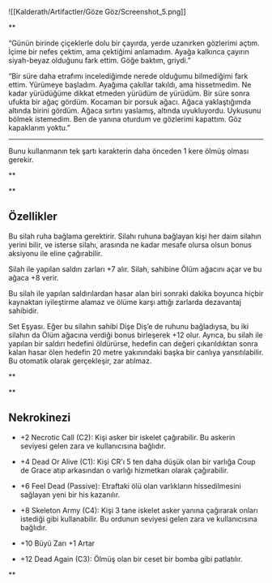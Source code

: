 
![[Kalderath/Artifactler/Göze Göz/Screenshot_5.png]]

**

“Günün birinde çiçeklerle dolu bir çayırda, yerde uzanırken gözlerimi açtım. İçime bir nefes çektim, ama çektiğimi anlamadım. Ayağa kalkınca çayırın siyah-beyaz olduğunu fark ettim. Göğe baktım, griydi.”

“Bir süre daha etrafımı incelediğimde nerede olduğumu bilmediğimi fark ettim. Yürümeye başladım. Ayağıma çakıllar takıldı, ama hissetmedim. Ne kadar yürüdüğüme dikkat etmeden yürüdüm de yürüdüm. Bir süre sonra ufukta bir ağaç gördüm. Kocaman bir porsuk ağacı. Ağaca yaklaştığımda altında birini gördüm. Ağaca sırtını yaslamış, altında uyukluyordu. Uykusunu bölmek istemedim. Ben de yanına oturdum ve gözlerimi kapattım. Göz kapaklarım yoktu.”


----
Bunu kullanmanın tek şartı karakterin daha önceden 1 kere ölmüş olması gerekir.

**

**
## Özellikler

Bu silah ruha bağlama gerektirir. Silahı ruhuna bağlayan kişi her daim silahın yerini bilir, ve isterse silahı, arasında ne kadar mesafe olursa olsun bonus aksiyonu ile eline çağırabilir. 

Silah ile yapılan saldırı zarları +7 alır. Silah, sahibine Ölüm ağacını açar ve bu ağaca +8 verir.

Bu silah ile yapılan saldırılardan hasar alan biri sonraki dakika boyunca hiçbir kaynaktan iyileştirme alamaz ve ölüme karşı attığı zarlarda dezavantaj sahibidir. 

Set Eşyası. Eğer bu silahın sahibi Dişe Diş’e de ruhunu bağladıysa, bu iki silahın da Ölüm ağacına verdiği bonus birleşerek +12 olur. Ayrıca, bu silah ile yapılan bir saldırı hedefini öldürürse, hedefin can değeri çıkarıldıktan sonra kalan hasar ölen hedefin 20 metre yakınındaki başka bir canlıya yansıtılabilir. Bu otomatik olarak gerçekleşir, zar atılmaz.

**



**

## Nekrokinezi

-   +2 Necrotic Call (C2): Kişi asker bir iskelet çağırabilir. Bu askerin seviyesi gelen zara ve kullanıcısına bağlıdır.
    
-   +4 Dead Or Alive (C1): Kişi CR'ı 5 ten daha düşük olan bir varlığa Coup de Grace atıp arkasından o varlığı hizmetkarı olarak çağırabilir.
    
-   +6 Feel Dead (Passive): Etraftaki ölü olan varlıkların hissedilmesini sağlayan yeni bir his kazanılır.
    
-   +8 Skeleton Army (C4): Kişi 3 tane iskelet asker yanına çağırarak onları istediği gibi kullanabilir. Bu ordunun seviyesi gelen zara ve kullanıcısına bağlıdır.
    
-   +10 Büyü Zarı +1 Artar
    
-   +12 Dead Again (C3): Ölmüş olan bir ceset bir bomba gibi patlatılır.
    

**
